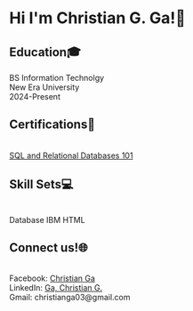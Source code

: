<h1> Hi I'm Christian G. Ga!👋 </h1> 
<h2>  Education🎓 </h2>
BS Information Technolgy<br>
New Era University<br>
2024-Present

<h2>Certifications📝</h2> <br>
<a href="https://courses.cognitiveclass.ai/certificates/741df46a5645454686992347f91b4bcb">SQL and Relational Databases 101</a>



<h2>Skill Sets💻</h2> <br>
Database IBM 
HTML 





<h2>Connect us!🌐</h2> <br>
Facebook: <a href="https://www.facebook.com/christian.ga.33?">Christian Ga</a> <br>
LinkedIn: <a href="https://www.linkedin.com/in/ga-christian-g-b1868b2a5"> Ga, Christian G. </a> <br>
Gmail: christianga03@gmail.com

